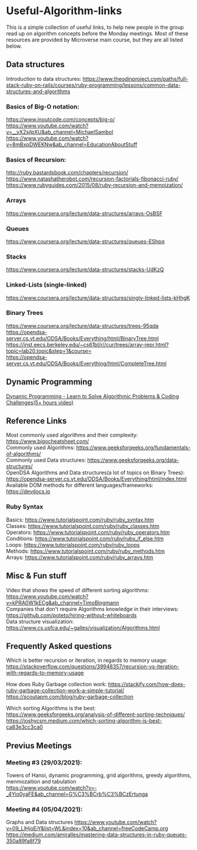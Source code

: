 # Useful-Algorithm-links

This is a simple collection of useful links, to help new people in the group read up on algorithm concepts before the Monday meetings. Most of these resources are provided by Microverse main course, but they are all listed below.

## Data structures

Introduction to data structures: https://www.theodinproject.com/paths/full-stack-ruby-on-rails/courses/ruby-programming/lessons/common-data-structures-and-algorithms

### Basics of Big-O notation:

https://www.inoutcode.com/concepts/big-o/  
https://www.youtube.com/watch?v=__vX2sjlpXU&ab_channel=MichaelSambol  
https://www.youtube.com/watch?v=8mBxpDWEKNw&ab_channel=EducationAboutStuff  

### Basics of Recursion:

http://ruby.bastardsbook.com/chapters/recursion/  
https://www.natashatherobot.com/recursion-factorials-fibonacci-ruby/  
https://www.rubyguides.com/2015/08/ruby-recursion-and-memoization/  

### Arrays

https://www.coursera.org/lecture/data-structures/arrays-OsBSF

### Queues

https://www.coursera.org/lecture/data-structures/queues-EShpq

### Stacks

https://www.coursera.org/lecture/data-structures/stacks-UdKzQ

### Linked-Lists (single-linked)

https://www.coursera.org/lecture/data-structures/singly-linked-lists-kHhgK

### Binary Trees
https://www.coursera.org/lecture/data-structures/trees-95qda  
https://opendsa-server.cs.vt.edu/ODSA/Books/Everything/html/BinaryTree.html  
https://inst.eecs.berkeley.edu/~cs61bl/r//cur/trees/array-repr.html?topic=lab20.topic&step=1&course=  
https://opendsa-server.cs.vt.edu/ODSA/Books/Everything/html/CompleteTree.html  

## Dynamic Programming
[Dynamic Programming - Learn to Solve Algorithmic Problems & Coding Challenges(5+ hours video)](https://www.youtube.com/watch?v=oBt53YbR9Kk&list=PLSurF7AG96ezGTQvrLGLGlbP_mEyWia4R&index=13&t=279s)

## Reference Links

Most commonly used algorithms and their complexity: https://www.bigocheatsheet.com/   
Commonly used Algorithms: https://www.geeksforgeeks.org/fundamentals-of-algorithms/   
Commonly used Data structures: https://www.geeksforgeeks.org/data-structures/   
OpenDSA Algorithms and Data structures(a lot of topics on Binary Trees): https://opendsa-server.cs.vt.edu/ODSA/Books/Everything/html/index.html  
Available DOM methods for different languages/frameworks: https://devdocs.io  


### Ruby Syntax

Basics: https://www.tutorialspoint.com/ruby/ruby_syntax.htm  
Classes: https://www.tutorialspoint.com/ruby/ruby_classes.htm  
Operators: https://www.tutorialspoint.com/ruby/ruby_operators.htm  
Conditions: https://www.tutorialspoint.com/ruby/ruby_if_else.htm  
Loops: https://www.tutorialspoint.com/ruby/ruby_loops  
Methods: https://www.tutorialspoint.com/ruby/ruby_methods.htm  
Arrays: https://www.tutorialspoint.com/ruby/ruby_arrays.htm  

## Misc & Fun stuff

Video that shows the speed of different sorting algorithms: https://www.youtube.com/watch?v=kPRA0W1kECg&ab_channel=TimoBingmann  
Companies that don't require Algorithms knowledge in their interviews: https://github.com/poteto/hiring-without-whiteboards  
Data structure visualization: https://www.cs.usfca.edu/~galles/visualization/Algorithms.html  

## Frequently Asked questions

Which is better recursion or iteration, in regards to memory usage: https://stackoverflow.com/questions/39948357/recursion-vs-iteration-with-regards-to-memory-usage  

How does Ruby Garbage collection work: https://stackify.com/how-does-ruby-garbage-collection-work-a-simple-tutorial/
                                       https://scoutapm.com/blog/ruby-garbage-collection  

Which sorting Algorithms is the best: https://www.geeksforgeeks.org/analysis-of-different-sorting-techniques/  
                                      https://joshycsm.medium.com/which-sorting-algorithm-is-best-ca83e3cc3ca0  


## Previus Meetings
### Meeting #3 (29/03/2021):
 Towers of Hanoi, dynamic programming, grid algorithms, greedy algorithms, menmozaition and tabulation  
https://www.youtube.com/watch?v=-_4Yio0yaFE&ab_channel=G%C3%BCrb%C3%BCzErtunga

### Meeting #4 (05/04/2021):  
  Graphs and Data structures
https://www.youtube.com/watch?v=09_LlHjoEiY&list=WL&index=10&ab_channel=freeCodeCamp.org  
https://medium.com/amiralles/mastering-data-structures-in-ruby-queues-350a89fa8f79  
